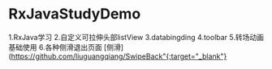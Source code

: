 # RxJavaStudyDemo
1.RxJava学习
2.自定义可拉伸头部listView
3.databingding
4.toolbar
5.转场动画基础使用
6.各种侧滑退出页面 [侧滑](https://github.com/liuguangqiang/SwipeBack"{:target="_blank"}

